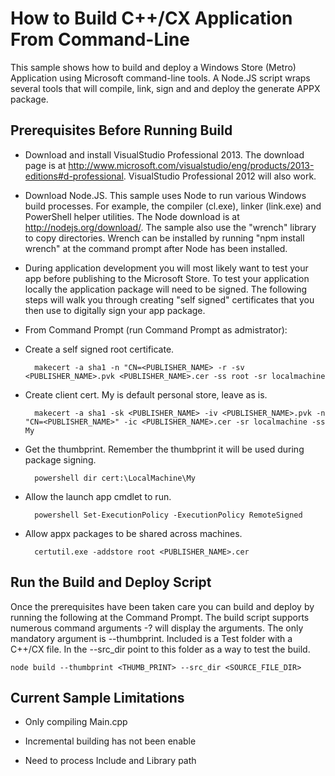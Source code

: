 
How to Build C++/CX Application From Command-Line
=================================================

This sample shows how to build and deploy a Windows Store (Metro) Application using Microsoft command-line tools. A Node.JS script wraps several tools that will compile, link, sign and and deploy the generate APPX package.

Prerequisites Before Running Build
----------------------------------

- Download and install VisualStudio Professional 2013. The download page is at  http://www.microsoft.com/visualstudio/eng/products/2013-editions#d-professional. VisualStudio Professional 2012 will also work.

- Download Node.JS. This sample uses Node to run various Windows build processes. For example, the compiler (cl.exe), linker (link.exe) and PowerShell helper utilities. The Node download is at http://nodejs.org/download/. The sample also use the "wrench" library to copy directories. Wrench can be installed by running "npm install wrench" at the command prompt after Node has been installed.

- During application development you will most likely want to test your app before publishing to the Microsoft Store. To test your application locally the application package will need to be signed. The following steps will walk you through creating "self signed" certificates that you then use to digitally sign your app package.

- From Command Prompt (run Command Prompt as admistrator):

- Create a self signed root certificate.

		makecert -a sha1 -n "CN=<PUBLISHER_NAME> -r -sv <PUBLISHER_NAME>.pvk <PUBLISHER_NAME>.cer -ss root -sr localmachine

- Create client cert. My is default personal store, leave as is.

		makecert -a sha1 -sk <PUBLISHER_NAME> -iv <PUBLISHER_NAME>.pvk -n "CN=<PUBLISHER_NAME>" -ic <PUBLISHER_NAME>.cer -sr localmachine -ss My

- Get the thumbprint. Remember the thumbprint it will be used during package signing.

		powershell dir cert:\LocalMachine\My

- Allow the launch app cmdlet to run.

		powershell Set-ExecutionPolicy -ExecutionPolicy RemoteSigned

- Allow appx packages to be shared across machines.
		
		certutil.exe -addstore root <PUBLISHER_NAME>.cer

Run the Build and Deploy Script
-------------------------------

Once the prerequisites have been taken care you can build and deploy by running the following at the Command Prompt. The build script supports numerous command arguments -? will display the arguments. The only mandatory argument is --thumbprint. Included is a Test folder with a C++/CX file. In the --src_dir point to this folder as a way to test the build. 

	node build --thumbprint <THUMB_PRINT> --src_dir <SOURCE_FILE_DIR>


Current Sample Limitations
--------------------------

- Only compiling Main.cpp

- Incremental building has not been enable

- Need to process Include and Library path 

